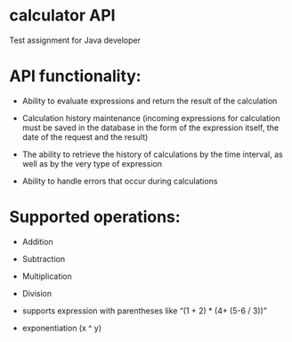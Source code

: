 # calculator API
Test assignment for Java developer

# API functionality:
- Ability to evaluate expressions and return the result of the calculation

- Calculation history maintenance (incoming expressions for calculation must be saved in the database in the form of the expression itself, the date of the request and the result)

- The ability to retrieve the history of calculations by the time interval, as well as by the very type of expression

- Ability to handle errors that occur during calculations

# Supported operations:
- Addition

- Subtraction

- Multiplication

- Division

- supports expression with parentheses like “(1 + 2) * (4+ (5-6 / 3))”

- exponentiation (x ^ y)
